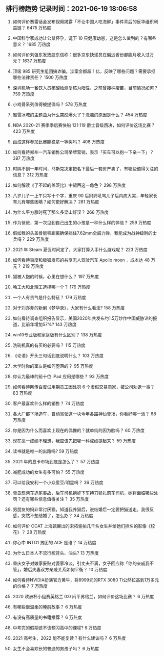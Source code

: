 
## 排行榜趋势 记录时间：2021-06-19 18:06:58
  
  1. 如何评价赛雷话金发布视频揭露「不让中国人吃海鲜」事件背后的反华组织利益链？ 6475 万热度
    
  2. 中国科学家成功让公鼠怀孕，诞下 10 只健康幼崽，这是怎么做到的？有哪些意义？ 1685 万热度
    
  3. 如何评价刘强东发致股东信称：很多京东快递员在偏远省份都能月收入过万元？ 1637 万热度
    
  4. 顶级 985 研究生组团搞诈骗，涉案金额超 1 亿，反映了哪些问题？需要承担哪些法律责任？ 1500 万热度
    
  5. 深圳机场一餐饮人员核酸检测复核为阳性，之前曾接种疫苗，目前情况如何？ 759 万热度
    
  6. 小戏骨系列值得被提倡吗？ 578 万热度
    
  7. 蜜雪冰城的主题曲为什么突然爆火了？洗脑的原因是什么？ 454 万热度
    
  8. NBA 2020-21 赛季季后赛快船 131:119 爵士晋级西决，如何评价这场比赛？ 423 万热度
    
  9. 画成这样参加比赛能稳拿一等奖吗？ 408 万热度
    
  10. 如何看待郑州一汽车销售公司举牌营销，表示「买车可以抱一下亲一下」？ 397 万热度
    
  11. 时隔不到一年时间，马斯克决定把名下最后一套房产卖了，有哪些值得关注的信息？ 312 万热度
    
  12. 如何解读《了不起的盖茨比》中黛西这一角色？ 298 万热度
    
  13. 八岁儿子一上午只写十个字，重庆 90 后妈妈吼骂儿子后内疚大哭，年轻家长育儿有哪些困境？如何更好解决？ 281 万热度
    
  14. 为什么平方腊时死了那么多梁山好汉？ 268 万热度
    
  15. 作为爸爸，第一次见到自己出生的小孩是一种什么样的体验？ 259 万热度
    
  16. 假如我的头盖骨能零距离确保挡住7.62mm全威力弹，我能成为战神级别的士兵吗？ 229 万热度
    
  17. 2021 年 Steam 夏促时间定了，大家打算入手什么游戏呢？ 223 万热度
    
  18. 如何看待百度和极狐发布的共享无人驾驶汽车 Apollo moon ，成本达 48 万元？ 219 万热度
    
  19. 猫被人抱的时候，心里在想什么？ 197 万热度
    
  20. 哈工大和北理工选择哪一个？ 179 万热度
    
  21. 一个人有贵气是什么特征？ 179 万热度
    
  22. 对于刘亦菲的新剧《梦华录》，大家有什么看法? 158 万热度
    
  23. 如何看待调查组织报告显示，美国2020年共发布约1.5万炒作中国威胁论的报道，比前年增加57%? 143 万热度
    
  24. win10专业版和家庭版有什么区别？ 138 万热度
    
  25. 洗碗机真的有买的必要吗？ 115 万热度
    
  26. 《论语》开头三句话到底说明什么？ 103 万热度
    
  27. 大学时你的室友是如何堕落的？ 95 万热度
    
  28. 你认为最棒的前十位 iPad 应用是哪些？ 93 万热度
    
  29. 如何看待网传百度试用期员工因处罚 6 个虚假交易商家，被公司劝退一事？ 83 万热度
    
  30. 客户最喜欢什么样的销售？ 74 万热度
    
  31. 各大厂都下场造车，自动驾驶这一块今年各路神仙登场，你看好哪一派？ 68 万热度
    
  32. 你是因为什么而喜欢上现在的偶像的？就单纯的因为脸吗？ 60 万热度
    
  33. 现在高一成绩不理想，我应该先把哪一科成绩提起来？ 59 万热度
    
  34. 读书就是唯一的出路吗? 59 万热度
    
  35. 2021 年的显卡市场到底是怎么了？ 57 万热度
    
  36. 减肥成功的女生有多可怕？ 55 万热度
    
  37. 可以给我安利一个小众爱豆/明星吗？ 36 万热度
    
  38. 青岛现两车追尾事故，后车司机抱娃下车持刀猛扎前车司机，她将面临哪些处罚？还有哪些信息值得关注？ 35 万热度
    
  39. 男朋友的妈非常讨厌猫，知道我养猫后，说结婚后一定要把猫送走，我很反感，突然不想结婚了，怎么办？ 34 万热度
    
  40. 如何评价 OCAT 上海馆展出的宋拓偷拍几千名女生并给她们排名的影像《校花》？ 28 万热度
    
  41. 你心中 INTO1 男团的 ACE 是谁？ 14 万热度
    
  42. 为什么日本人不流行梳背头、油头? 13 万热度
    
  43. 重庆女子对娘家妥贴对婆家冷淡，引丈夫不满，女子回应称「你的亲戚我不管」，婚后夫妻双方亲戚关系如何平衡？ 10 万热度
    
  44. 如何看待NVIDIA扮演官方黄牛，将8999元的RTX 3080 Ti公然拉高到1万多元的价格？ 7 万热度
    
  45. 2020 欧洲杯小组赛英格兰 0:0 闷平苏格兰，如何评价这场比赛？ 6 万热度
    
  46. 有哪些很温柔的睡前故事？ 6 万热度
    
  47. 有没有高质量的书籍推荐？ 6 万热度
    
  48. 中考完的假期该不该预习高中的课程? 6 万热度
    
  49. 2021 高考生，2022 能不能复读？有什么建议吗？ 6 万热度
    
  50. 女生不会喜欢长的普通的男孩子吗？ 6 万热度
    